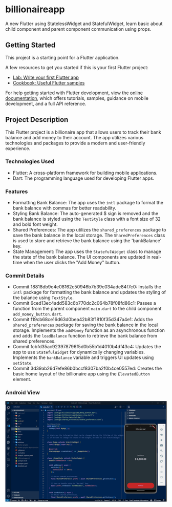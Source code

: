 # billionaireapp

A new Flutter using StatelessWidget and StatefulWidget, learn basic about child component and parent component communication using props.

## Getting Started

This project is a starting point for a Flutter application.

A few resources to get you started if this is your first Flutter project:

- [Lab: Write your first Flutter app](https://docs.flutter.dev/get-started/codelab)
- [Cookbook: Useful Flutter samples](https://docs.flutter.dev/cookbook)

For help getting started with Flutter development, view the
[online documentation](https://docs.flutter.dev/), which offers tutorials,
samples, guidance on mobile development, and a full API reference.

## Project Description

This Flutter project is a billionaire app that allows users to track their bank balance and add money to their account. The app utilizes various technologies and packages to provide a modern and user-friendly experience.

### Technologies Used

- Flutter: A cross-platform framework for building mobile applications.
- Dart: The programming language used for developing Flutter apps.

### Features

- Formatting Bank Balance: The app uses the `intl` package to format the bank balance with commas for better readability.
- Styling Bank Balance: The auto-generated $ sign is removed and the bank balance is styled using the `TextStyle` class with a font size of 32 and bold font weight.
- Shared Preferences: The app utilizes the `shared_preferences` package to save the bank balance in the local storage. The `SharedPreferences` class is used to store and retrieve the bank balance using the 'bankBalance' key.
- State Management: The app uses the `StatefulWidget` class to manage the state of the bank balance. The UI components are updated in real-time when the user clicks the "Add Money" button.

### Commit Details

- Commit 18818db9e4e08162c50946b7b39c034ade84f7c0: Installs the `intl` package for formatting the bank balance and updates the styling of the balance using `TextStyle`.
- Commit 6ced13ec4add583c6b770dc2c064b78f08fd86c1: Passes a function from the parent component `main.dart` to the child component `add_money_button.dart`.
- Commit f19cb68ce16d63d0bea42b83f1810f35d347a4e1: Adds the `shared_preferences` package for saving the bank balance in the local storage. Implements the `addMoney` function as an asynchronous function and adds the `loadBalance` function to retrieve the bank balance from shared preferences.
- Commit fcbfd35ac923978796f5d0b55b1d4010b4df43c4: Updates the app to use `StatefulWidget` for dynamically changing variables. Implements the `bankBalance` variable and triggers UI updates using `setState`.
- Commit 3d39ab26d7efe86b0bccf8307ba2f0b4ce0557ed: Creates the basic home layout of the billionaire app using the `ElevatedButton` element.

### Android View 

![alt text](assets/appView.png)